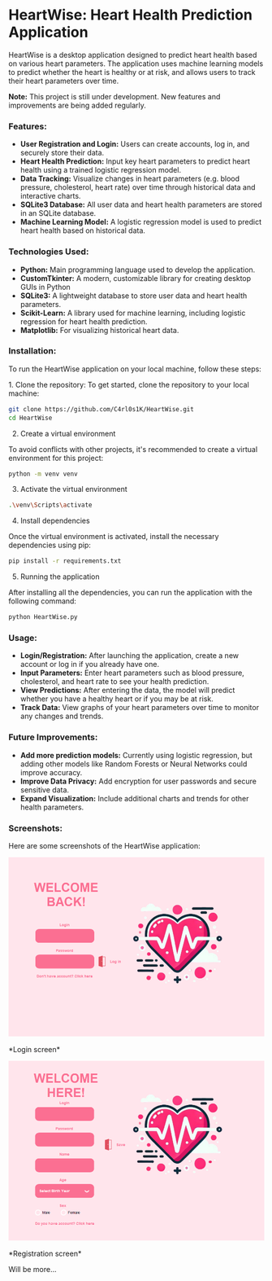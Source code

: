 # **HeartWise**: Heart Health Prediction Application

HeartWise is a desktop application designed to predict heart health based on various heart parameters. The application uses machine learning models to predict whether the heart is healthy or at risk, and allows users to track their heart parameters over time.

**Note:** This project is still under development. New features and improvements are being added regularly. 

### **Features:**
- **User Registration and Login:** Users can create accounts, log in, and securely store their data.
- **Heart Health Prediction:** Input key heart parameters to predict heart health using a trained logistic regression model.
- **Data Tracking:** Visualize changes in heart parameters (e.g. blood pressure, cholesterol, heart rate) over time through historical data and interactive charts.
- **SQLite3 Database:** All user data and heart health parameters are stored in an SQLite database.
- **Machine Learning Model:** A logistic regression model is used to predict heart health based on historical data.

### **Technologies Used:**
- **Python:**  Main programming language used to develop the application.
- **CustomTkinter:** A modern, customizable library for creating desktop GUIs in Python
- **SQLite3:** A lightweight database to store user data and heart health parameters.
- **Scikit-Learn:** A library used for machine learning, including logistic regression for heart health prediction.
- **Matplotlib:** For visualizing historical heart data.

### **Installation:**
<p> To run the HeartWise application on your local machine, follow these steps:</P>
1. Clone the repository:
To get started, clone the repository to your local machine:

```bash
git clone https://github.com/C4rl0s1K/HeartWise.git
cd HeartWise
```

2. Create a virtual environment
<p>To avoid conflicts with other projects, it's recommended to create a virtual environment for this project:</p>

```bash
python -m venv venv
```

3. Activate the virtual environment

```bash
.\venv\Scripts\activate

```
4. Install dependencies
<p>Once the virtual environment is activated, install the necessary dependencies using pip:</p>

```bash
pip install -r requirements.txt

```

5.  Running the application
<p>After installing all the dependencies, you can run the application with the following command:</p>

```bash
python HeartWise.py

```

### **Usage:**
- **Login/Registration:**  After launching the application, create a new account or log in if you already have one.
- **Input Parameters:** Enter heart parameters such as blood pressure, cholesterol, and heart rate to see your health prediction.
- **View Predictions:** After entering the data, the model will predict whether you have a healthy heart or if you may be at risk.
- **Track Data:** View graphs of your heart parameters over time to monitor any changes and trends.

### **Future Improvements:**
- **Add more prediction models:** Currently using logistic regression, but adding other models like Random Forests or Neural Networks could improve accuracy.
- **Improve Data Privacy:** Add encryption for user passwords and secure sensitive data.
- **Expand Visualization:** Include additional charts and trends for other health parameters.

### **Screenshots:**
Here are some screenshots of the HeartWise application:

![Login Screen](./images/login_page.png)
<p>*Login screen*</p>

![Registration Page](./images/registration_page.png)
<p>*Registration screen*</p>

<p>Will be more...</p>